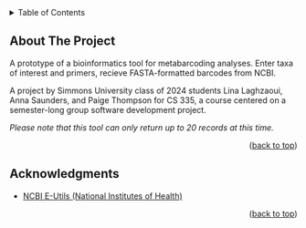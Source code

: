 <!-- TABLE OF CONTENTS -->
<details>
  <summary>Table of Contents</summary>
  <ol>
    <li>
      <a href="#about-the-project">About The Project</a>
    <li><a href="#acknowledgments">Acknowledgments</a></li>
  </ol>
</details>

<!-- ABOUT THE PROJECT -->
## About The Project

A prototype of a bioinformatics tool for metabarcoding analyses. Enter taxa of interest and primers, recieve FASTA-formatted barcodes from NCBI.

A project by Simmons University class of 2024 students Lina Laghzaoui, Anna Saunders, and Paige Thompson for CS 335, a course centered on a semester-long group software development project.

_Please note that this tool can only return up to 20 records at this time._

<p align="right">(<a href="#readme-top">back to top</a>)</p>

<!-- ACKNOWLEDGMENTS -->
## Acknowledgments

* [NCBI E-Utils (National Institutes of Health)](https://www.ncbi.nlm.nih.gov/books/NBK25500/)
  
<p align="right">(<a href="#readme-top">back to top</a>)</p>
